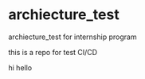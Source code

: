 # archiecture_test
archiecture_test for internship program

this is a repo for test CI/CD

hi hello
